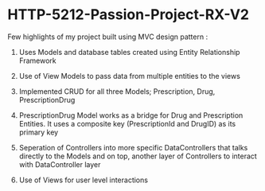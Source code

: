 # HTTP-5212-Passion-Project-RX-V2

Few highlights of my project built using MVC design pattern :

1) Uses Models  and database tables created using Entity Relationship Framework

2) Use of View Models to pass data from multiple entities to the views

3) Implemented CRUD for all three Models; Prescription, Drug, PrescriptionDrug

4) PrescriptionDrug Model works as a bridge for Drug and Prescription Entities. It uses a composite key (PrescriptionId and DrugID) as its primary key

5) Seperation of Controllers into more specific DataControllers that talks directly to the Models and on top, another layer of Controllers to interact with 
   DataController layer

6) Use of Views for user level interactions


